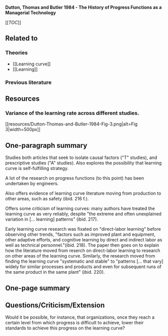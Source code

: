**Dutton, Thomas and Butler 1984 - The History of Progress Functions as a Managerial Technology**

[[_TOC_]]

## Related to

### Theories
* [[Learning curve]]
* [[Learning]]

### Previous literature

## Resources

### Variance of the learning rate across different studies.

[[resources/Dutton-Thomas-and-Butler-1984-Fig-3.png|alt=Fig 3|width=500px]]

## One-paragraph summary
Studies both articles that seek to isolate causal factors ("T" studies), and prescriptive studies ("A" studies). Also explores the possibility that learning curve is self-fulfilling strategy.

A lot of the research on progress functions (to this point) has been undertaken by engineers.

Also offers evidence of learning curve literature moving from production to other areas, such as safety (ibid. 216 f.).

Offers some criticism of learning curves: many authors have treated the learning curve as very reliably, despite "the extreme and often unexplained variation in [... learning] patterns" (ibid. 217).

Early learning curve research was fixated on "direct-labor learning" before observing other trends, "factors such as improved plant and equipment, other adaptive efforts, and cognitive learning by direct and indirect labor as well as technical personnel."(ibid. 218). The paper then goes on to explain how the literature moved from reserch on direct-labor learning to research on other areas of the learning curve. Similarly, the research moved from finding the learning curve "systematic and stable" to "patterns [... that vary] widely for similar processes and products and even for subsequent runs of the same product in the same plant" (ibid. 220).

## One-page summary

## Questions/Criticism/Extension
Would it be possible, for instance, that organizations, once they reach a certain level from which progress is difficult to achieve, lower their standards to achieve this progress on the learning curve?